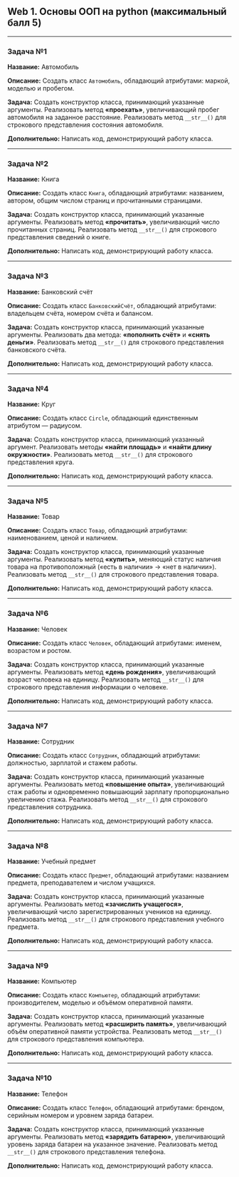 
## Web 1. Основы ООП на python (максимальный балл 5)

---

### Задача №1

**Название:** Автомобиль

**Описание:**
Создать класс `Автомобиль`, обладающий атрибутами: маркой, моделью и пробегом.

**Задача:**
Создать конструктор класса, принимающий указанные аргументы. Реализовать метод **«проехать»**, увеличивающий пробег автомобиля на заданное расстояние. Реализовать метод `__str__()` для строкового представления состояния автомобиля.

**Дополнительно:** Написать код, демонстрирующий работу класса.

---

### Задача №2

**Название:** Книга

**Описание:**
Создать класс `Книга`, обладающий атрибутами: названием, автором, общим числом страниц и прочитанными страницами.

**Задача:**
Создать конструктор класса, принимающий указанные аргументы. Реализовать метод **«прочитать»**, увеличивающий число прочитанных страниц. Реализовать метод `__str__()` для строкового представления сведений о книге.

**Дополнительно:** Написать код, демонстрирующий работу класса.

---

### Задача №3

**Название:** Банковский счёт

**Описание:**
Создать класс `БанковскийСчёт`, обладающий атрибутами: владельцем счёта, номером счёта и балансом.

**Задача:**
Создать конструктор класса, принимающий указанные аргументы. Реализовать два метода: **«пополнить счёт»** и **«снять деньги»**. Реализовать метод `__str__()` для строкового представления банковского счёта.

**Дополнительно:** Написать код, демонстрирующий работу класса.

---

### Задача №4

**Название:** Круг

**Описание:**
Создать класс `Circle`, обладающий единственным атрибутом — радиусом.

**Задача:**
Создать конструктор класса, принимающий указанный аргумент. Реализовать методы **«найти площадь»** и **«найти длину окружности»**. Реализовать метод `__str__()` для строкового представления круга.

**Дополнительно:** Написать код, демонстрирующий работу класса.

---

### Задача №5

**Название:** Товар

**Описание:**
Создать класс `Товар`, обладающий атрибутами: наименованием, ценой и наличием.

**Задача:**
Создать конструктор класса, принимающий указанные аргументы. Реализовать метод **«купить»**, меняющий статус наличия товара на противоположный («есть в наличии» → «нет в наличии»). Реализовать метод `__str__()` для строкового представления товара.

**Дополнительно:** Написать код, демонстрирующий работу класса.

---

### Задача №6

**Название:** Человек

**Описание:**
Создать класс `Человек`, обладающий атрибутами: именем, возрастом и ростом.

**Задача:**
Создать конструктор класса, принимающий указанные аргументы. Реализовать метод **«день рождения»**, увеличивающий возраст человека на единицу. Реализовать метод `__str__()` для строкового представления информации о человеке.

**Дополнительно:** Написать код, демонстрирующий работу класса.

---

### Задача №7

**Название:** Сотрудник

**Описание:**
Создать класс `Сотрудник`, обладающий атрибутами: должностью, зарплатой и стажем работы.

**Задача:**
Создать конструктор класса, принимающий указанные аргументы. Реализовать метод **«повышение опыта»**, увеличивающий стаж работы и одновременно повышающий зарплату пропорционально увеличению стажа. Реализовать метод `__str__()` для строкового представления сотрудника.

**Дополнительно:** Написать код, демонстрирующий работу класса.

---

### Задача №8

**Название:** Учебный предмет

**Описание:**
Создать класс `Предмет`, обладающий атрибутами: названием предмета, преподавателем и числом учащихся.

**Задача:**
Создать конструктор класса, принимающий указанные аргументы. Реализовать метод **«зачислить учащегося»**, увеличивающий число зарегистрированных учеников на единицу. Реализовать метод `__str__()` для строкового представления учебного предмета.

**Дополнительно:** Написать код, демонстрирующий работу класса.

---

### Задача №9

**Название:** Компьютер

**Описание:**
Создать класс `Компьютер`, обладающий атрибутами: производителем, моделью и объёмом оперативной памяти.

**Задача:**
Создать конструктор класса, принимающий указанные аргументы. Реализовать метод **«расширить память»**, увеличивающий объём оперативной памяти устройства. Реализовать метод `__str__()` для строкового представления компьютера.

**Дополнительно:** Написать код, демонстрирующий работу класса.

---

### Задача №10

**Название:** Телефон

**Описание:**
Создать класс `Телефон`, обладающий атрибутами: брендом, серийным номером и уровнем заряда батареи.

**Задача:**
Создать конструктор класса, принимающий указанные аргументы. Реализовать метод **«зарядить батарею»**, увеличивающий уровень заряда батареи на указанное значение. Реализовать метод `__str__()` для строкового представления телефона.

**Дополнительно:** Написать код, демонстрирующий работу класса.
